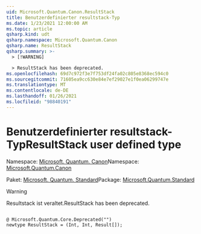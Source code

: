 ```yaml
---
uid: Microsoft.Quantum.Canon.ResultStack
title: Benutzerdefinierter resultstack-Typ
ms.date: 1/23/2021 12:00:00 AM
ms.topic: article
qsharp.kind: udt
qsharp.namespace: Microsoft.Quantum.Canon
qsharp.name: ResultStack
qsharp.summary: >-
  > [!WARNING]

  > ResultStack has been deprecated.
ms.openlocfilehash: 69d7c972f3e7f753df24fa02c805e8368ec594c0
ms.sourcegitcommit: 71605ea9cc630e84e7ef29027e1f0ea06299747e
ms.translationtype: MT
ms.contentlocale: de-DE
ms.lasthandoff: 01/26/2021
ms.locfileid: "98840191"
---
```

# <a name="resultstack-user-defined-type"></a><span data-ttu-id="5f3bb-102">Benutzerdefinierter resultstack-Typ</span><span class="sxs-lookup"><span data-stu-id="5f3bb-102">ResultStack user defined type</span></span>

<span data-ttu-id="5f3bb-103">Namespace: [Microsoft. Quantum. Canon](xref:Microsoft.Quantum.Canon)</span><span class="sxs-lookup"><span data-stu-id="5f3bb-103">Namespace: [Microsoft.Quantum.Canon](xref:Microsoft.Quantum.Canon)</span></span>

<span data-ttu-id="5f3bb-104">Paket: [Microsoft. Quantum. Standard](https://nuget.org/packages/Microsoft.Quantum.Standard)</span><span class="sxs-lookup"><span data-stu-id="5f3bb-104">Package: [Microsoft.Quantum.Standard](https://nuget.org/packages/Microsoft.Quantum.Standard)</span></span>


> [!WARNING]
> <span data-ttu-id="5f3bb-105">Resultstack ist veraltet.</span><span class="sxs-lookup"><span data-stu-id="5f3bb-105">ResultStack has been deprecated.</span></span>



```qsharp

@ Microsoft.Quantum.Core.Deprecated("")
newtype ResultStack = (Int, Int, Result[]);
```

